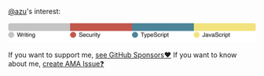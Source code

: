 [@azu](https://github.com/azu/azu/)'s interest:

[![My interest](https://raw.githubusercontent.com/azu/azu/master/docs/resources/GitHubHeader.png)](https://github.com/sponsors/azu)

<!-- Source: https://www.figma.com/file/a19Efv000GiqL4O8ng2ygX/Untitled?node-id=0%3A1 -->

If you want to support me, [see GitHub Sponsors♥️](https://github.com/sponsors/azu)
If you want to know about me, [create AMA Issue❓](https://github.com/azu/azu/issues/new?template=AMA.md)


